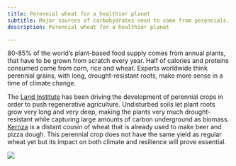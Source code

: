 ```yaml
---
title: Perennial wheat for a healthier planet
subtitle: Major sources of carbohydrates need to come from perennials.
description: Perennial wheat for a healthier planet

---
```

80-85% of the world’s plant-based food supply comes from annual plants, that have to be grown from scratch every year. Half of calories and proteins consumed come from corn, rice and wheat. Experts worldwide think perennial grains, with long, drought-resistant roots, make more sense in a time of climate change.

The [Land Institute](https://landinstitute.org "Land Institute") has been driving the development of perennial crops in order to push regenerative agriculture. Undisturbed soils let plant roots grow very long and very deep, making the plants very much drought-resistant while capturing large amounts of carbon underground as biomass.   
[Kernza](https://landinstitute.org/our-work/perennial-crops/kernza/ "Kernza") is a distant cousin of wheat that is already used to make beer and pizza dough. This perennial crop does not have the same yield as regular wheat yet but its impact on both climate and resilience will prove essential.

![](/images/kernza.jpg)